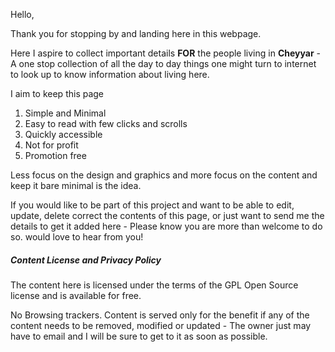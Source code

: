 Hello,

Thank you for stopping by and landing here in this webpage.

Here I aspire to collect important details **FOR** the people living in **Cheyyar** - A one stop collection of all the day to day things one might turn to internet to look up to know information about living here.

I aim to keep this page
1. Simple and Minimal
2. Easy to read with few clicks and scrolls 
3. Quickly accessible 
4. Not for profit 
5. Promotion free 

Less focus on the design and graphics and more focus on the content and keep it bare minimal is the idea.

If you would like to be part of this project and want to be able to edit, update, delete  correct the contents of this page, or just want to send me the details to get it added here - Please know you are more than welcome to do so. would love to hear from you!

##### Content License and Privacy Policy

The content here is licensed under the terms of the GPL Open Source license and is available for free.

No Browsing trackers. Content is served only for the benefit if any of the content needs to be removed, modified or updated - The owner just may have to email and I will be sure to get to it as soon as possible. 
